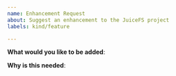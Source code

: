 ```yaml
---
name: Enhancement Request
about: Suggest an enhancement to the JuiceFS project
labels: kind/feature

---
```

<!-- Please only use this template for submitting enhancement requests -->

**What would you like to be added**:

**Why is this needed**:
